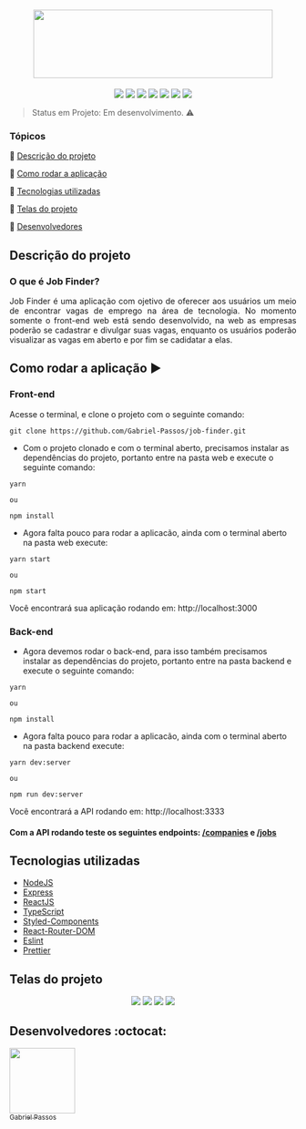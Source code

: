 <h1 align="center" >
  <img height="120px" width="420px" src="https://user-images.githubusercontent.com/43184223/88624248-04e7a200-d07d-11ea-9a08-9fc8f0b6eaca.png">
</h1>

<p align="center">
  <a href="https://expressjs.com/"><img src="https://img.shields.io/static/v1?label=express&message=4.17.1&color=blue&style=for-the-badge"/><a/>
  <a href="https://reactjs.org/"><img src="https://img.shields.io/static/v1?label=react&message=16.13.1&color=blue&style=for-the-badge"/><a/>
  <a href="https://www.typescriptlang.org/"><img src="https://img.shields.io/static/v1?label=typescript&message=3.7.2&color=blue&style=for-the-badge"/></a>
  <a href="https://reactrouter.com/"><img src="https://img.shields.io/static/v1?label=react-router-dom&message=5.2.0&color=blue&style=for-the-badge"/><a/>
  <a href="https://styled-components.com/"><img src="https://img.shields.io/static/v1?label=styled-components&message=5.1.1&color=blue&style=for-the-badge"/></a>
  <a href="https://eslint.org/"><img src="https://img.shields.io/static/v1?label=eslint&message=6.6.0&color=blue&style=for-the-badge"/></a>
  <a href="https://prettier.io/"><img src="https://img.shields.io/static/v1?label=prettier&message=2.0.5&color=blue&style=for-the-badge"/></a>
</p>
  
> Status em Projeto: Em desenvolvimento. :warning:

### Tópicos 

:small_blue_diamond: [Descrição do projeto](#descrição-do-projeto)

:small_blue_diamond: [Como rodar a aplicação](#como-rodar-a-aplicação-arrow_forward)

:small_blue_diamond: [Tecnologias utilizadas](#tecnologias-utilizadas)

:small_blue_diamond: [Telas do projeto](#telas-do-projeto)

:small_blue_diamond: [Desenvolvedores](#desenvolvedores-octocat)

## Descrição do projeto

### O que é Job Finder?

<p align="justify">
  Job Finder é uma aplicação com ojetivo de oferecer aos usuários um meio de encontrar vagas de emprego na área de tecnologia. No momento somente o front-end web está sendo desenvolvido,
  na web as empresas poderão se cadastrar e divulgar suas vagas, enquanto os usuários poderão visualizar as vagas em aberto e por fim se cadidatar a elas.
</p>

## Como rodar a aplicação :arrow_forward:

### Front-end

Acesse o terminal, e clone o projeto com o seguinte comando: 

```
git clone https://github.com/Gabriel-Passos/job-finder.git
```

- Com o projeto clonado e com o terminal aberto, precisamos instalar as dependências do projeto, portanto entre na pasta web e execute o seguinte comando:

```
yarn 

ou 

npm install
```

- Agora falta pouco para rodar a aplicacão, ainda com o terminal aberto na pasta web execute: 

```
yarn start

ou

npm start
```

Você encontrará sua aplicação rodando em: http://localhost:3000

### Back-end

- Agora devemos rodar o back-end, para isso também precisamos instalar as dependências do projeto, portanto entre na pasta backend e execute o seguinte comando:

```
yarn 

ou 

npm install
```

- Agora falta pouco para rodar a aplicacão, ainda com o terminal aberto na pasta backend execute: 

```
yarn dev:server

ou

npm run dev:server
```

Você encontrará a API rodando em: http://localhost:3333

#### Com a API rodando teste os seguintes endpoints: [/companies](http://localhost:3333/companies) e [/jobs](http://localhost:3333/jobs)

## Tecnologias utilizadas

- [NodeJS](https://nodejs.org/en/docs/)
- [Express](https://expressjs.com/)
- [ReactJS](https://reactjs.org/docs/)
- [TypeScript](https://www.typescriptlang.org/docs/home.html)
- [Styled-Components](https://styled-components.com/docs)
- [React-Router-DOM](https://reacttraining.com/react-router/web/guides/quick-start)
- [Eslint](https://eslint.org/docs/user-guide/getting-started)
- [Prettier](https://prettier.io/docs/en/index.html)

## Telas do projeto 

<p align="center"> 
  <img src="https://user-images.githubusercontent.com/43184223/88625565-63158480-d07f-11ea-8e81-dfbdc51d4d44.png">
  <img src="https://user-images.githubusercontent.com/43184223/88625590-71fc3700-d07f-11ea-92cd-649af4b56f58.png">
  <img src="https://user-images.githubusercontent.com/43184223/88625625-817b8000-d07f-11ea-80c9-e5c76923b253.png">
  <img src="https://user-images.githubusercontent.com/43184223/88625656-8f310580-d07f-11ea-9d82-928a38e05454.png">
</p>

## Desenvolvedores :octocat:

[<img src="https://avatars3.githubusercontent.com/u/43184223?s=460&u=50810abc34900ea6134a9bd0b8a04e2c8640ddc4&v=4" width=115><br><sub>Gabriel Passos</sub>](https://github.com/Gabriel-Passos)
